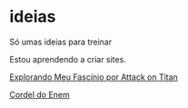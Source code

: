 # ideias
 Só umas ideias para treinar

 Estou aprendendo a criar sites.

 <p>
 <a href="https://andersongabr.github.io/ideias/attackontitan/aot" target="_blank"> Explorando Meu Fascínio por Attack on Titan</a>
 </p>

<p>
 <a href="https://andersongabr.github.io/ideias/cordel/index.html" target="_blank"> Cordel do Enem</a>
</p>
